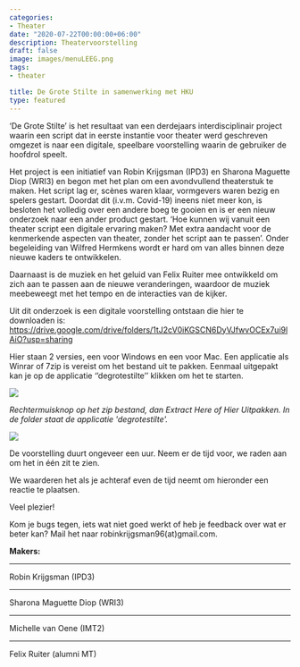 ```yaml
---
categories:
- Theater
date: "2020-07-22T00:00:00+06:00"
description: Theatervoorstelling
draft: false
image: images/menuLEEG.png
tags:
- theater

title: De Grote Stilte in samenwerking met HKU
type: featured
---
```


‘De Grote Stilte’ is het resultaat van een derdejaars interdisciplinair project waarin een script dat in eerste instantie voor theater werd geschreven omgezet is naar een digitale, speelbare voorstelling waarin de gebruiker de hoofdrol speelt.


Het project is een initiatief van Robin Krijgsman (IPD3) en Sharona Maguette Diop (WRI3) en begon met het plan om een avondvullend theaterstuk te maken. Het script lag er, scènes waren klaar, vormgevers waren bezig en spelers gestart. Doordat dit (i.v.m. Covid-19) ineens niet meer kon, is besloten het volledig over een andere boeg te gooien en is er een nieuw onderzoek naar een ander product gestart. ‘Hoe kunnen wij vanuit een theater script een digitale ervaring maken? Met extra aandacht voor de kenmerkende aspecten van theater, zonder het script aan te passen’. Onder begeleiding van Wilfred Hermkens wordt er hard om van alles binnen deze nieuwe kaders te ontwikkelen.

Daarnaast is de muziek en het geluid van Felix Ruiter mee ontwikkeld om zich aan te passen aan de nieuwe veranderingen, waardoor de muziek meebeweegt met het tempo en de interacties van de kijker.

Uit dit onderzoek is een digitale voorstelling ontstaan die hier te downloaden is:
https://drive.google.com/drive/folders/1tJ2cV0iKGSCN6DyVJfwvOCEx7ui9lAiO?usp=sharing

Hier staan 2 versies, een voor Windows en een voor Mac. Een applicatie als Winrar of 7zip is vereist om het bestand uit te pakken. Eenmaal uitgepakt kan je op de applicatie ‘’degrotestilte’’ klikken om het te starten.

![](../../images/help1.png)

_Rechtermuisknop op het zip bestand, dan Extract Here of Hier Uitpakken. In de folder staat de applicatie 'degrotestilte'._

![](../../images/help2.png)

De voorstelling duurt ongeveer een uur. Neem er de tijd voor, we raden aan om het in één zit te zien.

We waarderen het als je achteraf even de tijd neemt om hieronder een reactie te plaatsen.

Veel plezier!

Kom je bugs tegen, iets wat niet goed werkt of heb je feedback over wat er beter kan? Mail het naar robinkrijgsman96(at)gmail.com.

__Makers:__
**********
Robin Krijgsman (IPD3)
**********
Sharona Maguette Diop (WRI3)
**********
Michelle van Oene (IMT2)
**********
Felix Ruiter (alumni MT)




